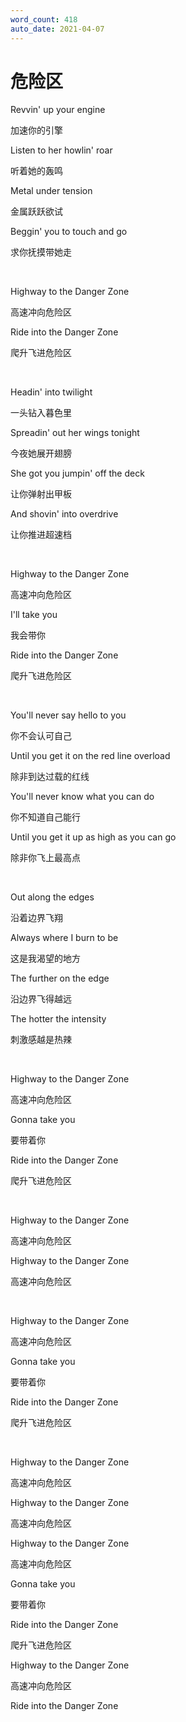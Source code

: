 ```yaml
---
word_count: 418
auto_date: 2021-04-07
---
```


# 危险区

Revvin' up your engine

加速你的引擎

Listen to her howlin' roar

听着她的轰鸣

Metal under tension

金属跃跃欲试

Beggin' you to touch and go

求你抚摸带她走

<br>

Highway to the Danger Zone

高速冲向危险区

Ride into the Danger Zone

爬升飞进危险区

<br>

Headin' into twilight

一头钻入暮色里

Spreadin' out her wings tonight

今夜她展开翅膀

She got you jumpin' off the deck

让你弹射出甲板

And shovin' into overdrive

让你推进超速档

<br>

Highway to the Danger Zone

高速冲向危险区

I'll take you

我会带你

Ride into the Danger Zone

爬升飞进危险区

<br>

You'll never say hello to you

你不会认可自己

Until you get it on the red line overload

除非到达过载的红线

You'll never know what you can do

你不知道自己能行

Until you get it up as high as you can go

除非你飞上最高点

<br>

Out along the edges

沿着边界飞翔

Always where I burn to be

这是我渴望的地方

The further on the edge

沿边界飞得越远

The hotter the intensity

刺激感越是热辣

<br>

Highway to the Danger Zone

高速冲向危险区

Gonna take you

要带着你

Ride into the Danger Zone

爬升飞进危险区

<br>

Highway to the Danger Zone

高速冲向危险区

Highway to the Danger Zone

高速冲向危险区

<br>

Highway to the Danger Zone

高速冲向危险区

Gonna take you

要带着你

Ride into the Danger Zone

爬升飞进危险区

<br>

Highway to the Danger Zone

高速冲向危险区

Highway to the Danger Zone

高速冲向危险区

Highway to the Danger Zone

高速冲向危险区

Gonna take you

要带着你

Ride into the Danger Zone

爬升飞进危险区

Highway to the Danger Zone

高速冲向危险区

Ride into the Danger Zone
